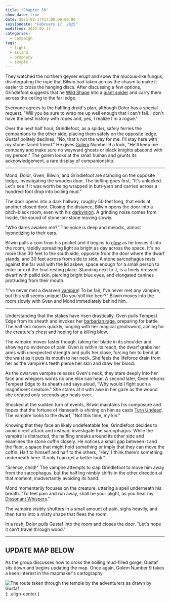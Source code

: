 ```yaml
---
title: "Chapter 50"
show_date: true
date: 2025-02-17T17:00:00-00:00
sessiondate: "February 17, 2025"
modified: 2025-02-17
categories:
  - campaign
tags:
  - fight
  - island
  - prophecy
  - temple
---
```


They watched the northern geyser erupt and spew the mucous-like fungus, disintegrating the rope that
Bilwin had taken across the chasm to make it easier to cross the hanging discs. After discussing a few
options, Grindlefoot suggests that he [Wild Shape](https://www.dndbeyond.com/posts/635-druid-101-wild-shape-guide)
into a [giant spider](https://www.dndbeyond.com/monsters/16895-giant-spider) and carry them across the
ceiling to the far ledge.

Everyone agrees to the halfling druid's plan, although Dolor has a special request. "Will you be sure to
wrap me up well enough that I can't fall. I don't have the best history with ropes and, yes, I realize
I'm a rogue."

Over the next half hour, Grindlefoot, as a spider, safely ferries the companions to the other side,
placing them safely on the opposite ledge. Gustaf politely declines, "No, that's not the way for me.
I'll stay here with my stone-faced friend." He gives [Golem](https://www.dndbeyond.com/monsters/16863-flesh-golem)
Number 9 a look, "He'll keep me company and make sure no wayward ghosts or black knights abscond with
my person." The golem looks at the small human and grunts its acknowledgement, a rare display of
companionship.

---

Mond, Dolor, Gven, Bilwin, and Grindlefoot are standing on the opposite ledge, investigating the wooden
door. The tiefling goes first, "It's unlocked. Let's see if it was worth being wrapped in butt-yarn and
carried across a hundred-foot drop into boiling mud."

The door opens into a dark hallway, roughly 50 feet long, that ends at another closed door. Closing the
distance, Bilwin opens the door into a pitch-black room, even with his
[darkvision](https://www.dndbeyond.com/sources/dnd/br-2024/rules-glossary#Darkvision). A grinding noise
comes from inside, the sound of stone-on-stone moving slowly.

"Who dares awaken me?" The voice is deep and melodic, almost hypnotizing to their ears.

Bilwin pulls a coin from his pocket and it begins to [glow](https://www.dndbeyond.com/spells/2619083-daylight)
as he tosses it into the room, rapidly spreading light as bright as day across the space. It's no
more than 30 feet to the south side, opposite from the door where the dwarf stands, and 30 feet across
from side to side. A stone sarcophagus rests against the far wall with the lid askew, space enough for a
small person to enter or exit the final resting place. Standing next to it, is a finely dressed dwarf with
pallid skin, piercing bright blue eyes, and elongated canines protruding from their mouth.

"I've never met a dwarven [vampire](https://www.dndbeyond.com/monsters/17043-vampire)! To be fair,
I've never met any vampire, but this still seems unique! Do you still like beer?" Bilwin moves into
the room slowly with Gven and Mond immediately behind him.

---

<!-- Fight choreography -->

<!-- Initiative rolls:
  Bilwin - 15
  Dolor - 7
  Grindlefoot - 15
  Gven - 21
  Mond - 11
-->

<!-- Round 1 -->

Understanding that the stakes have risen drastically, Gven pulls Tempest Edge from its sheath and invokes
her [barbarian rage](https://www.thegamer.com/dungeons-dragons-dnd-barbarian-rage-explained-guide/),
preparing for battle. The half-orc moves quickly, lunging with her magical greatsword, aiming for the
creature's chest and hoping for a killing blow.

The vampire moves faster though, taking her blade in its shoulder and showing no evidence of pain. Gven
is within its reach, the dwarf grabs her arms with unexpected strength and pulls her close, forcing her
to bend at the waist as it puts its mouth to her neck. She feels the lifeforce drain from her as the
vampire's teeth pierce her skin and draw her blood.

As the dwarven vampire releases Gven's neck, they stare deeply into her face and whispers words no one
else can hear. A second later, Gven returns Tempest Edge to its sheath and says aloud, "Why would I fight
such a magnificent creature." She stares at it with awe in her gaze as the wound she created only seconds
ago heals over.

Shocked at the sudden turn of events, Bilwin maintains his composure and hopes that the fortune of
Hanseath is shining on him as casts [Turn Undead](https://roll20.net/compendium/dnd5e/Cleric#toc_7).
The vampire looks to the dwarf, "Not this time, my kin."

Knowing that they face an likely undefeatable foe, Grindlefoot decides to avoid direct attack and instead,
investigate the sarcophagus. While the vampire is distracted, the halfling sneaks around its other
side and examines the stone coffin closely. He notices a small gap between it and the floor, a space
that might hold something or imply that they can move the coffin. Half to himself and half to the others,
"Hey, I think there's something underneath here. If only I can get a better look."

"Silence, child!" The vampire attempts to slap Grindlefoot to move him away from the sarcophagus, but
the halfling nimbly shifts in the other direction at that moment, inadvertantly avoiding its hand.

Mond momentarily focuses on the creature, uttering a spell underneath his breath.
"To feel pain and run away, shall be your plight, as you hear my
[Dissonant Whispers](https://www.dndbeyond.com/spells/2619104-dissonant-whispers)."

The vampire visibly shutters in a small amount of pain, sighs heavily, and then turns into a misty
shape that flees the room.

In a rush, Dolor pulls Gustaf into the room and closes the door. "Let's hope it can't travel through
wood."

<!-- Round 2 -->



---

## UPDATE MAP BELOW

As the group discusses how to cross the boiling mud-filled gorge, Gustaf sits down and begins updating
the map. Once again, Golem Number 9 takes a keen interest in the mapmaker's cartography.

![The route taken through the temple by the adventurers as drawn by Gustaf](/dnd/assets/images/ch49-drawn-map-route-800px.jpeg){: .align-center }

<!-- NOTES -->

<!-- em dash: — | Mac kebyoard shortcut = Option + Shift + Dash (-) -->
<!-- https://oatcookies.neocities.org/dndmoney to convert copper, silver, gold, and more into CP -->
<!-- Frequently used links:
  [Barbarian rage](https://www.thegamer.com/dungeons-dragons-dnd-barbarian-rage-explained-guide/)
  [Bardic inspiration](https://www.dndbeyond.com/classes/1-bard#BardicInspiration-75)
  [Chaos Bolt](https://www.dndbeyond.com/spells/14761-chaos-bolt)
  [eagle eyesight](https://dnd5e.wikidot.com/barbarian:totem-warrior#toc2)
  [Hanseath](https://forgottenrealms.fandom.com/wiki/Hanseath)
  [Hellish Rebuke](https://www.dndbeyond.com/spells/hellish-rebuke)
  [hurdy-gurdy](https://en.wikipedia.org/wiki/Hurdy-gurdy)
  [Mind Spike](http://dnd5e.wikidot.com/spell:mind-spike)
  [Shillelagh](https://www.dndbeyond.com/spells/2249-shillelagh)
  [Spiritual Weapon](https://www.dndbeyond.com/spells/2263-spiritual-weapon)
  [Turn Undead](https://roll20.net/compendium/dnd5e/Cleric#toc_7)
  [Wild Shape](https://www.dndbeyond.com/posts/635-druid-101-wild-shape-guide)
-->
<!--
  Lists of spells for the classes:
    - Bard spells (Bilwin): https://www.dndbeyond.com/spells/class/1-bard
    - Cleric spells (Bilwin): https://www.dndbeyond.com/spells/class/cleric 
    - Druid spells (Grindlefoot): https://www.dndbeyond.com/spells/class/druid
    - Sorcerer spells (Mond): https://www.dndbeyond.com/spells/class/sorcerer
    - Warlock spells (Dolor): https://www.dndbeyond.com/spells/class/warlock
  Monsters: https://www.dndbeyond.com/monsters
  Damage types: https://www.wargamer.com/dnd/damage-types
  Luck (Bilwin): http://dnd5e.wikidot.com/feat:lucky
-->
<!-- Directions on a boat:
  Port = left side
  Starboard = right side
  Bow = front
  Aft = back (inside the ship, on board)
  Stern = back (outside, offboard)
-->
